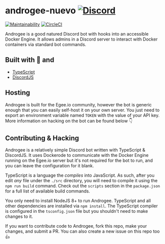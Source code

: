 # androgee-nuevo [![Discord](https://discordapp.com/api/guilds/183740337976508416/widget.png?style=shield)](https://discord.gg/F6DhWg)

[![Maintainability](https://api.codeclimate.com/v1/badges/2d87d680839993efc3e8/maintainability)](https://codeclimate.com/github/Egeeio/androgee-nuevo/maintainability)
[![CircleCI](https://circleci.com/gh/Egeeio/androgee-nuevo.svg?style=svg)](https://circleci.com/gh/Egeeio/androgee-nuevo)

Androgee is a good natured Discord bot with hooks into an accessible Docker Engine. It allows admins in a Discord server to interact with Docker containers via standard bot commands.

## Built with 💖 and

- [TypeScript](https://www.typescriptlang.org/)
- [DiscordJS](https://discord.js.org/#/)

## Hosting

Androgee is built for the Egee.io community, however the bot is generic enough that you can easily self-host it on your own server. You just need to export an environment variable named `TOKEN` with the value of your API key. More information on hacking on the bot can be found below 👇

## Contributing & Hacking

Androgee is a relatively simple Discord bot written with TypeScript & DiscordJS. It uses Dockerode to communicate with the Docker Engine running on the Egee.io server but it's not required for the bot to run, and you can leave the configuration for it blank.

TypeScript is a language the _compiles_ into JavaScript. As such, after you edit _any_ file under the `./src` directory, you will need to compile it using the `npm run build` command. Check out the `scripts` section in the `package.json` for a full list of available build commands.

You only need to install NodeJS 8+ to run Androgee. TypeScript and all other dependencies are installed via `npm install`. The TypeScript compiler is configured in the `tsconfig.json` file but you shouldn't need to make changes to it.

If you want to contribute code to Androgee, fork this repo, make your changes, and submit a PR. You can also create a new issue on this repo too 👍

